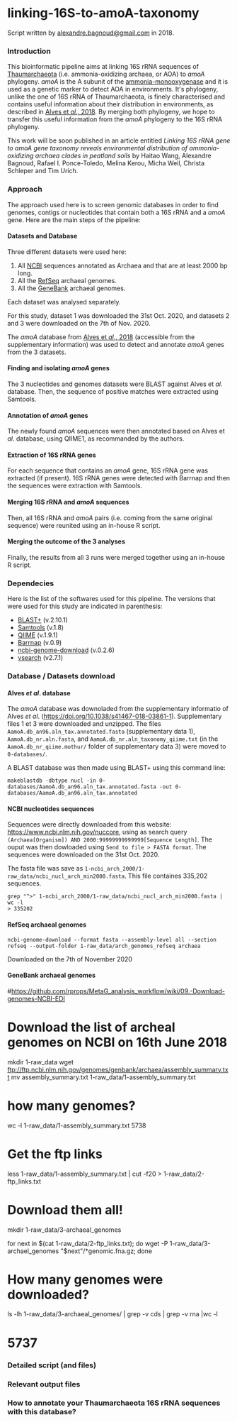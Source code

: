 # linking-16S-to-amoA-taxonomy

Script written by alexandre.bagnoud@gmail.com in 2018.

### Introduction

This bioinformatic pipeline aims at linking 16S rRNA sequences of [Thaumarchaeota](https://en.wikipedia.org/wiki/Thaumarchaeota) (i.e. ammonia-oxidizing archaea, or AOA) to *amoA* phylogeny. *amoA* is the A subunit of the [ammonia-monooxygenase](https://en.wikipedia.org/wiki/Ammonia_monooxygenase) and it is used as a genetic marker to detect AOA in environments. It's phylogeny, unlike the one of 16S rRNA of Thaumarchaeota, is finely characterised and contains useful information about their distribution in environments, as described in [Alves et *al*., 2018](https://www.nature.com/articles/s41467-018-03861-1). By merging both phylogeny, we hope to transfer this useful information from the *amoA* phylogeny to the 16S rRNA phylogeny.

This work will be soon published in an article entitled *Linking 16S rRNA gene to amoA gene taxonomy reveals environmental distribution of ammonia-oxidizing archaea clades in peatland soils* by Haitao Wang, Alexandre Bagnoud, Rafael I. Ponce-Toledo, Melina Kerou, Micha Weil, Christa Schleper and Tim Urich.

### Approach

The approach used here is to screen genomic databases in order to find genomes, contigs or nucleotides that contain both a 16S rRNA and a *amoA* gene. Here are the main steps of the pipeline:

#### Datasets and Database

Three different datasets were used here:

1. All [NCBI](https://www.ncbi.nlm.nih.gov/) sequences annotated as Archaea and that are at least 2000 bp long.
2. All the [RefSeq](https://www.ncbi.nlm.nih.gov/refseq/) archaeal genomes.
3. All the [GeneBank](https://www.ncbi.nlm.nih.gov/genbank/) archaeal genomes.

Each dataset was analysed separately.

For this study, dataset 1 was downloaded the 31st Oct. 2020, and datasets 2 and 3 were downloaded on the 7th of Nov. 2020.

The *amoA* database from [Alves et *al*., 2018](https://www.nature.com/articles/s41467-018-03861-1) (accessible from the supplementary information) was used to detect and annotate *amoA* genes from the 3 datasets.

#### Finding and isolating *amoA* genes

The 3 nucleotides and genomes datasets were BLAST against Alves et *al*. database. Then, the sequence of positive matches were extracted using Samtools.

#### Annotation of *amoA* genes

The newly found *amoA* sequences were then annotated based on Alves et *al*. database, using QIIME1, as recommanded by the authors.

#### Extraction of 16S rRNA genes

For each sequence that contains an *amoA* gene, 16S rRNA gene was extracted (if present). 16S rRNA genes were detected with Barrnap and then the sequences were extraction with Samtools.

#### Merging 16S rRNA and *amoA* sequences

Then, all 16S rRNA and *amoA* pairs (i.e. coming from the same original sequence) were reunited using an in-house R script.

#### Merging the outcome of the 3 analyses

Finally, the results from all 3 runs were merged together using an in-house R script.

### Dependecies

Here is the list of the softwares used for this pipeline. The versions that were used for this study are indicated in parenthesis:

* [BLAST+](https://blast.ncbi.nlm.nih.gov/Blast.cgi?PAGE_TYPE=BlastDocs&DOC_TYPE=Download) (v.2.10.1)
* [Samtools](http://www.htslib.org/) (v.1.8)
* [QIIME](http://qiime.org/) (v.1.9.1)
* [Barrnap](https://github.com/tseemann/barrnap) (v.0.9)
* [ncbi-genome-download](https://github.com/kblin/ncbi-genome-download) (v.0.2.6)
* [vsearch](https://github.com/torognes/vsearch) (v2.7.1)

### Database / Datasets download

#### Alves *et al*. database

The *amoA* database was downoladed from the supplementary informatio of Alves *et al*. (https://doi.org/10.1038/s41467-018-03861-1). Supplementary files 1 et 3 were downloaded and unzipped. The files `AamoA.db_an96.aln_tax.annotated.fasta` (supplementary data 1), `AamoA.db_nr.aln.fasta`, and `AamoA.db_nr.aln_taxonomy_qiime.txt` (in the `AamoA.db_nr_qiime.mothur/` folder of supplementary data 3) were moved to `0-databases/`.

A BLAST database was then made using BLAST+ using this command line:
```
makeblastdb -dbtype nucl -in 0-databases/AamoA.db_an96.aln_tax.annotated.fasta -out 0-databases/AamoA.db_an96.aln_tax.annotated
```

#### NCBI nucleotides sequences

Sequences were directly downloaded from this website: https://www.ncbi.nlm.nih.gov/nuccore, using as search query `(Archaea[Organism]) AND 2000:99999999999999[Sequence Length]`. The ouput was then dowloaded using `Send to file > FASTA format`. The sequences were downloaded on the 31st Oct. 2020. 

The fasta file was save as `1-ncbi_arch_2000/1-raw_data/ncbi_nucl_arch_min2000.fasta`. This file containes 335,202 sequences.

```
grep "^>" 1-ncbi_arch_2000/1-raw_data/ncbi_nucl_arch_min2000.fasta | wc -l
> 335202
```

#### RefSeq archaeal genomes


```
ncbi-genome-download --format fasta --assembly-level all --section refseq --output-folder 1-raw_data/arch_genomes_refseq archaea
```

Downloaded on the 7th of November 2020

#### GeneBank archaeal genomes

#https://github.com/rprops/MetaG_analysis_workflow/wiki/09.-Download-genomes-NCBI-EDI

# Download the list of archeal genomes on NCBI on 16th June 2018
mkdir 1-raw_data
wget ftp://ftp.ncbi.nlm.nih.gov/genomes/genbank/archaea/assembly_summary.txt
mv assembly_summary.txt 1-raw_data/1-assembly_summary.txt

# how many genomes?
wc -l 1-raw_data/1-assembly_summary.txt
5738

# Get the ftp links
less 1-raw_data/1-assembly_summary.txt | cut -f20 > 1-raw_data/2-ftp_links.txt

# Download them all!
mkdir 1-raw_data/3-archaeal_genomes

for next in $(cat 1-raw_data/2-ftp_links.txt); do wget -P 1-raw_data/3-archael_genomes "$next"/*genomic.fna.gz; done

# How many genomes were downloaded?
ls -lh 1-raw_data/3-archaeal_genomes/ | grep -v cds | grep -v rna |wc -l
# 5737


### Detailed script (and files)

### Relevant output files

### How to annotate your Thaumarchaeota 16S rRNA sequences with this database?
